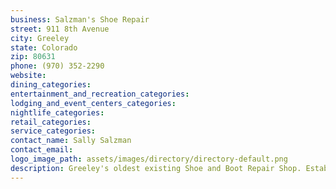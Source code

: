 ```yaml
---
business: Salzman's Shoe Repair
street: 911 8th Avenue
city: Greeley
state: Colorado
zip: 80631
phone: (970) 352-2290
website: 
dining_categories: 
entertainment_and_recreation_categories: 
lodging_and_event_centers_categories: 
nightlife_categories: 
retail_categories: 
service_categories: 
contact_name: Sally Salzman
contact_email: 
logo_image_path: assets/images/directory/directory-default.png
description: Greeley's oldest existing Shoe and Boot Repair Shop. Established in 1935 we have been in the downtown district serving Greeley for 77 years. We take care of most all of Greeley's Shoe, Boot, and leather goods needs with our family of 3rd, 4th, and 5th generation repairmen.
---
```

